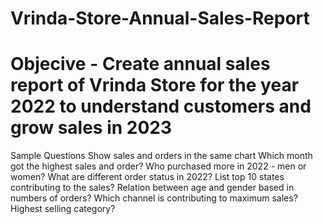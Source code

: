 # Vrinda-Store-Annual-Sales-Report
# Objecive - Create annual sales report of Vrinda Store for the year 2022 to understand customers and grow sales in 2023
Sample Questions
Show sales and orders in the same chart
Which month got the highest sales and order?
Who purchased more in 2022 - men or women?
What are different order status in 2022?
List top 10 states contributing to the sales?
Relation between age and gender based in numbers of orders?
Which channel is contributing to maximum sales?
Highest selling category?
